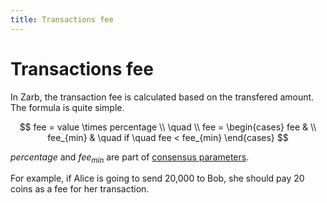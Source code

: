 ```yaml
---
title: Transactions fee
---
```


# Transactions fee

In Zarb, the transaction fee is calculated based on the transfered amount. The formula is quite
simple.

<span v-pre>

$$
fee = value \times percentage
\\
\quad
\\
fee =
\begin{cases}
fee & \\
fee_{min} &  \quad if \quad fee < fee_{min}
\end{cases}
$$

</span>

<span v-pre>$percentage$</span> and <span v-pre>$fee_{min}$</span> are part of
[consensus parameters](../basic/genesis.md).

For example, if Alice is going to send 20,000 to Bob, she should pay 20 coins as a fee for her
transaction.

